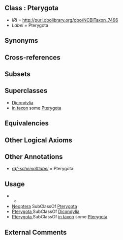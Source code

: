 
## Class : Pterygota <winged insects>

 * *IRI* = http://purl.obolibrary.org/obo/NCBITaxon_7496
 * *Label* = Pterygota <winged insects>

## Synonyms


## Cross-references


## Subsets


## Superclasses

 * [Dicondylia](../../NCBITaxon/12/NCBITaxon_85512.md)
 * [in taxon](../../RO/62/RO_0002162.md) some [Pterygota <winged insects>](../../NCBITaxon/96/NCBITaxon_7496.md)

## Equivalencies


## Other Logical Axioms


## Other Annotations

 * *[rdf-schema#label](../../el/rdf-schema#label.md)* = Pterygota <winged insects>

## Usage

 * -
 * [Neoptera](../../NCBITaxon/40/NCBITaxon_33340.md) SubClassOf [Pterygota <winged insects>](../../NCBITaxon/96/NCBITaxon_7496.md)
 * [Pterygota <winged insects>](../../NCBITaxon/96/NCBITaxon_7496.md) SubClassOf [Dicondylia](../../NCBITaxon/12/NCBITaxon_85512.md)
 * [Pterygota <winged insects>](../../NCBITaxon/96/NCBITaxon_7496.md) SubClassOf [in taxon](../../RO/62/RO_0002162.md) some [Pterygota <winged insects>](../../NCBITaxon/96/NCBITaxon_7496.md)

## External Comments

